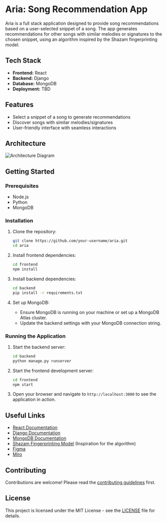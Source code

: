 # Aria: Song Recommendation App

Aria is a full stack application designed to provide song recommendations based on a user-selected snippet of a song. The app generates recommendations for other songs with similar melodies or signatures to the chosen snippet, using an algorithm inspired by the Shazam fingerprinting model.

## Tech Stack

- **Frontend:** React
- **Backend:** Django
- **Database:** MongoDB
- **Deployment:** TBD

## Features

- Select a snippet of a song to generate recommendations
- Discover songs with similar melodies/signatures
- User-friendly interface with seamless interactions

## Architecture

![Architecture Diagram](![image](https://github.com/Dynnwa/Aria/assets/79378020/13af0e96-877a-408e-9c1f-84d941c69f3e)
)

## Getting Started

### Prerequisites

- Node.js
- Python
- MongoDB

### Installation

1. Clone the repository:
    ```sh
    git clone https://github.com/your-username/aria.git
    cd aria
    ```

2. Install frontend dependencies:
    ```sh
    cd frontend
    npm install
    ```

3. Install backend dependencies:
    ```sh
    cd backend
    pip install -r requirements.txt
    ```

4. Set up MongoDB:
    - Ensure MongoDB is running on your machine or set up a MongoDB Atlas cluster.
    - Update the backend settings with your MongoDB connection string.

### Running the Application

1. Start the backend server:
    ```sh
    cd backend
    python manage.py runserver
    ```

2. Start the frontend development server:
    ```sh
    cd frontend
    npm start
    ```

3. Open your browser and navigate to `http://localhost:3000` to see the application in action.

## Useful Links

- [React Documentation](https://reactjs.org/docs/getting-started.html)
- [Django Documentation](https://docs.djangoproject.com/en/stable/)
- [MongoDB Documentation](https://docs.mongodb.com/)
- [Shazam Fingerprinting Model](https://www.ijcai.org/Proceedings/16/Papers/095.pdf) (Inspiration for the algorithm)
- [Figma](https://www.figma.com/file/yppZC9zjpJYgBMyH07OTJs/Melody-Matcher?type=design&mode=design&t=Rj0rYkGhMumlr2tS-0)
- [Miro](https://miro.com/welcomeonboard/M1h4b3JuWWFidXIyNEEyUDk5RW5SYmZHZ3lNRDhXZldXeTZYNXRRRFM5YjVpVlRGdUJjWUNDNzA3d3FRbGpCanwzNDU4NzY0NTgyOTA1MTk0MTMxfDI=?share_link_id=260742835850)

## Contributing

Contributions are welcome! Please read the [contributing guidelines](CONTRIBUTING.md) first.

## License

This project is licensed under the MIT License - see the [LICENSE](LICENSE) file for details.


